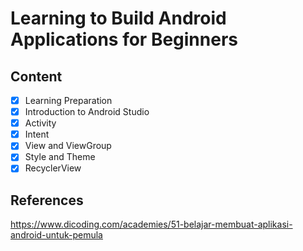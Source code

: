 # Learning to Build Android Applications for Beginners

## Content

- [x] Learning Preparation
- [x] Introduction to Android Studio
- [x] Activity
- [x] Intent
- [x] View and ViewGroup
- [x] Style and Theme
- [x] RecyclerView

## References

https://www.dicoding.com/academies/51-belajar-membuat-aplikasi-android-untuk-pemula
